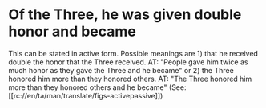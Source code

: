 # Of the Three, he was given double honor and became

This can be stated in active form. Possible meanings are 1) that he received double the honor that the Three received. AT: "People gave him twice as much honor as they gave the Three and he became" or 2) the Three honored him more than they honored others. AT: "The Three honored him more than they honored others and he became" (See: [[rc://en/ta/man/translate/figs-activepassive]])

